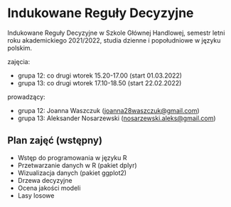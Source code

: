 # Indukowane Reguły Decyzyjne
Indukowane Reguły Decyzyjne w Szkole Głównej Handlowej, semestr letni roku akademickiego 2021/2022, studia dzienne i popołudniowe w języku polskim.

zajęcia:  
* grupa 12: co drugi wtorek 15.20-17.00 (start 01.03.2022)   
* grupa 13: co drugi wtorek 17.10-18.50 (start 22.02.2022)   

prowadzący:  
* grupa 12: Joanna Waszczuk (joanna28waszczuk@gmail.com)
* grupa 13: Aleksander Nosarzewski (nosarzewski.aleks@gmail.com) 

## Plan zajęć (wstępny)
- Wstęp do programowania w języku R  
- Przetwarzanie danych w R (pakiet dplyr)  
- Wizualizacja danych (pakiet ggplot2)  
- Drzewa decyzyjne  
- Ocena jakości modeli  
- Lasy losowe  

